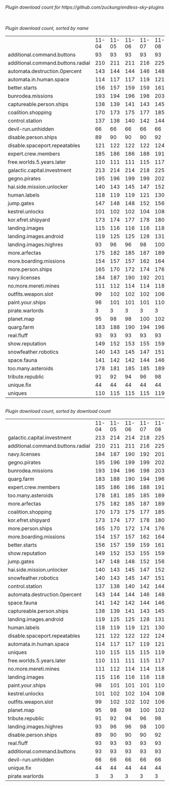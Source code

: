 <h6>Plugin download count for https://github.com/zuckung/endless-sky-plugins<br>
<br>
<h6>Plugin download count, sorted by name<br>
<table>
	<tr>
		<td></td>
		<td>11-04</td>
		<td>11-05</td>
		<td>11-06</td>
		<td>11-07</td>
		<td>11-08</td>
		<td>11-09</td>
		<td>11-10</td>
		<td>today +</td>
	</tr>
	<tr>
		<td>additional.command.buttons</td>
		<td>93</td>
		<td>93</td>
		<td>93</td>
		<td>93</td>
		<td>93</td>
		<td>93</td>
		<td>93</td>
		<td></td>
	</tr>
	<tr>
		<td>additional.command.buttons.radial</td>
		<td>210</td>
		<td>211</td>
		<td>211</td>
		<td>216</td>
		<td>225</td>
		<td>229</td>
		<td>235</td>
		<td>+ 6</td>
	</tr>
	<tr>
		<td>automata.destruction.0percent</td>
		<td>143</td>
		<td>144</td>
		<td>144</td>
		<td>146</td>
		<td>148</td>
		<td>152</td>
		<td>158</td>
		<td>+ 6</td>
	</tr>
	<tr>
		<td>automata.in.human.space</td>
		<td>114</td>
		<td>117</td>
		<td>117</td>
		<td>119</td>
		<td>121</td>
		<td>125</td>
		<td>131</td>
		<td>+ 6</td>
	</tr>
	<tr>
		<td>better.starts</td>
		<td>156</td>
		<td>157</td>
		<td>159</td>
		<td>159</td>
		<td>161</td>
		<td>165</td>
		<td>171</td>
		<td>+ 6</td>
	</tr>
	<tr>
		<td>bunrodea.missions</td>
		<td>193</td>
		<td>194</td>
		<td>196</td>
		<td>198</td>
		<td>203</td>
		<td>207</td>
		<td>213</td>
		<td>+ 6</td>
	</tr>
	<tr>
		<td>captureable.person.ships</td>
		<td>138</td>
		<td>139</td>
		<td>141</td>
		<td>143</td>
		<td>145</td>
		<td>149</td>
		<td>155</td>
		<td>+ 6</td>
	</tr>
	<tr>
		<td>coalition.shopping</td>
		<td>170</td>
		<td>173</td>
		<td>175</td>
		<td>177</td>
		<td>185</td>
		<td>189</td>
		<td>195</td>
		<td>+ 6</td>
	</tr>
	<tr>
		<td>control.station</td>
		<td>137</td>
		<td>138</td>
		<td>140</td>
		<td>142</td>
		<td>144</td>
		<td>148</td>
		<td>158</td>
		<td>+ 10</td>
	</tr>
	<tr>
		<td>devil-run.unhidden</td>
		<td>66</td>
		<td>66</td>
		<td>66</td>
		<td>66</td>
		<td>66</td>
		<td>66</td>
		<td>66</td>
		<td></td>
	</tr>
	<tr>
		<td>disable.person.ships</td>
		<td>89</td>
		<td>90</td>
		<td>90</td>
		<td>90</td>
		<td>92</td>
		<td>96</td>
		<td>102</td>
		<td>+ 6</td>
	</tr>
	<tr>
		<td>disable.spaceport.repeatables</td>
		<td>121</td>
		<td>122</td>
		<td>122</td>
		<td>122</td>
		<td>124</td>
		<td>128</td>
		<td>134</td>
		<td>+ 6</td>
	</tr>
	<tr>
		<td>expert.crew.members</td>
		<td>185</td>
		<td>186</td>
		<td>186</td>
		<td>188</td>
		<td>191</td>
		<td>195</td>
		<td>201</td>
		<td>+ 6</td>
	</tr>
	<tr>
		<td>free.worlds.5.years.later</td>
		<td>110</td>
		<td>111</td>
		<td>111</td>
		<td>115</td>
		<td>117</td>
		<td>121</td>
		<td>129</td>
		<td>+ 8</td>
	</tr>
	<tr>
		<td>galactic.capital.investment</td>
		<td>213</td>
		<td>214</td>
		<td>214</td>
		<td>218</td>
		<td>225</td>
		<td>229</td>
		<td>237</td>
		<td>+ 8</td>
	</tr>
	<tr>
		<td>gegno.pirates</td>
		<td>195</td>
		<td>196</td>
		<td>199</td>
		<td>199</td>
		<td>202</td>
		<td>206</td>
		<td>214</td>
		<td>+ 8</td>
	</tr>
	<tr>
		<td>hai.side.mission.unlocker</td>
		<td>140</td>
		<td>143</td>
		<td>145</td>
		<td>147</td>
		<td>152</td>
		<td>156</td>
		<td>164</td>
		<td>+ 8</td>
	</tr>
	<tr>
		<td>human.labels</td>
		<td>118</td>
		<td>119</td>
		<td>119</td>
		<td>121</td>
		<td>130</td>
		<td>134</td>
		<td>140</td>
		<td>+ 6</td>
	</tr>
	<tr>
		<td>jump.gates</td>
		<td>147</td>
		<td>148</td>
		<td>148</td>
		<td>152</td>
		<td>156</td>
		<td>160</td>
		<td>166</td>
		<td>+ 6</td>
	</tr>
	<tr>
		<td>kestrel.unlocks</td>
		<td>101</td>
		<td>102</td>
		<td>102</td>
		<td>104</td>
		<td>108</td>
		<td>112</td>
		<td>118</td>
		<td>+ 6</td>
	</tr>
	<tr>
		<td>kor.efret.shipyard</td>
		<td>173</td>
		<td>174</td>
		<td>177</td>
		<td>178</td>
		<td>180</td>
		<td>184</td>
		<td>190</td>
		<td>+ 6</td>
	</tr>
	<tr>
		<td>landing.images</td>
		<td>115</td>
		<td>116</td>
		<td>116</td>
		<td>116</td>
		<td>118</td>
		<td>122</td>
		<td>128</td>
		<td>+ 6</td>
	</tr>
	<tr>
		<td>landing.images.android</td>
		<td>119</td>
		<td>125</td>
		<td>125</td>
		<td>128</td>
		<td>131</td>
		<td>135</td>
		<td>141</td>
		<td>+ 6</td>
	</tr>
	<tr>
		<td>landing.images.highres</td>
		<td>93</td>
		<td>96</td>
		<td>96</td>
		<td>98</td>
		<td>100</td>
		<td>104</td>
		<td>110</td>
		<td>+ 6</td>
	</tr>
	<tr>
		<td>more.arfectas</td>
		<td>175</td>
		<td>182</td>
		<td>185</td>
		<td>187</td>
		<td>189</td>
		<td>193</td>
		<td>199</td>
		<td>+ 6</td>
	</tr>
	<tr>
		<td>more.boarding.missions</td>
		<td>154</td>
		<td>157</td>
		<td>157</td>
		<td>162</td>
		<td>164</td>
		<td>168</td>
		<td>174</td>
		<td>+ 6</td>
	</tr>
	<tr>
		<td>more.person.ships</td>
		<td>165</td>
		<td>170</td>
		<td>172</td>
		<td>174</td>
		<td>176</td>
		<td>180</td>
		<td>188</td>
		<td>+ 8</td>
	</tr>
	<tr>
		<td>navy.licenses</td>
		<td>184</td>
		<td>187</td>
		<td>190</td>
		<td>192</td>
		<td>201</td>
		<td>205</td>
		<td>215</td>
		<td>+ 10</td>
	</tr>
	<tr>
		<td>no.more.mereti.mines</td>
		<td>111</td>
		<td>112</td>
		<td>114</td>
		<td>114</td>
		<td>118</td>
		<td>122</td>
		<td>128</td>
		<td>+ 6</td>
	</tr>
	<tr>
		<td>outfits.weapon.slot</td>
		<td>99</td>
		<td>102</td>
		<td>102</td>
		<td>102</td>
		<td>106</td>
		<td>110</td>
		<td>116</td>
		<td>+ 6</td>
	</tr>
	<tr>
		<td>paint.your.ships</td>
		<td>98</td>
		<td>101</td>
		<td>101</td>
		<td>101</td>
		<td>110</td>
		<td>114</td>
		<td>120</td>
		<td>+ 6</td>
	</tr>
	<tr>
		<td>pirate.warlords</td>
		<td>3</td>
		<td>3</td>
		<td>3</td>
		<td>3</td>
		<td>3</td>
		<td>3</td>
		<td>3</td>
		<td></td>
	</tr>
	<tr>
		<td>planet.map</td>
		<td>95</td>
		<td>98</td>
		<td>98</td>
		<td>100</td>
		<td>102</td>
		<td>106</td>
		<td>112</td>
		<td>+ 6</td>
	</tr>
	<tr>
		<td>quarg.farm</td>
		<td>183</td>
		<td>188</td>
		<td>190</td>
		<td>194</td>
		<td>196</td>
		<td>200</td>
		<td>206</td>
		<td>+ 6</td>
	</tr>
	<tr>
		<td>real.fluff</td>
		<td>93</td>
		<td>93</td>
		<td>93</td>
		<td>93</td>
		<td>93</td>
		<td>93</td>
		<td>93</td>
		<td></td>
	</tr>
	<tr>
		<td>show.reputation</td>
		<td>149</td>
		<td>152</td>
		<td>153</td>
		<td>155</td>
		<td>159</td>
		<td>163</td>
		<td>169</td>
		<td>+ 6</td>
	</tr>
	<tr>
		<td>snowfeather.robotics</td>
		<td>140</td>
		<td>143</td>
		<td>145</td>
		<td>147</td>
		<td>151</td>
		<td>155</td>
		<td>163</td>
		<td>+ 8</td>
	</tr>
	<tr>
		<td>space.fauna</td>
		<td>141</td>
		<td>142</td>
		<td>142</td>
		<td>144</td>
		<td>146</td>
		<td>150</td>
		<td>156</td>
		<td>+ 6</td>
	</tr>
	<tr>
		<td>too.many.asteroids</td>
		<td>178</td>
		<td>181</td>
		<td>185</td>
		<td>185</td>
		<td>189</td>
		<td>193</td>
		<td>199</td>
		<td>+ 6</td>
	</tr>
	<tr>
		<td>tribute.republic</td>
		<td>91</td>
		<td>92</td>
		<td>94</td>
		<td>96</td>
		<td>98</td>
		<td>102</td>
		<td>110</td>
		<td>+ 8</td>
	</tr>
	<tr>
		<td>unique.fix</td>
		<td>44</td>
		<td>44</td>
		<td>44</td>
		<td>44</td>
		<td>44</td>
		<td>44</td>
		<td>44</td>
		<td></td>
	</tr>
	<tr>
		<td>uniques</td>
		<td>110</td>
		<td>115</td>
		<td>115</td>
		<td>115</td>
		<td>119</td>
		<td>123</td>
		<td>129</td>
		<td>+ 6</td>
	</tr>
</table>
</h6>
<h6>Plugin download count, sorted by download count<br>
<table>
	<tr>
		<td></td>
		<td>11-04</td>
		<td>11-05</td>
		<td>11-06</td>
		<td>11-07</td>
		<td>11-08</td>
		<td>11-09</td>
		<td>11-10</td>
		<td>today +</td>
	</tr>
	<tr>
		<td>galactic.capital.investment</td>
		<td>213</td>
		<td>214</td>
		<td>214</td>
		<td>218</td>
		<td>225</td>
		<td>229</td>
		<td>237</td>
		<td>+ 8</td>
	</tr>
	<tr>
		<td>additional.command.buttons.radial</td>
		<td>210</td>
		<td>211</td>
		<td>211</td>
		<td>216</td>
		<td>225</td>
		<td>229</td>
		<td>235</td>
		<td>+ 6</td>
	</tr>
	<tr>
		<td>navy.licenses</td>
		<td>184</td>
		<td>187</td>
		<td>190</td>
		<td>192</td>
		<td>201</td>
		<td>205</td>
		<td>215</td>
		<td>+ 10</td>
	</tr>
	<tr>
		<td>gegno.pirates</td>
		<td>195</td>
		<td>196</td>
		<td>199</td>
		<td>199</td>
		<td>202</td>
		<td>206</td>
		<td>214</td>
		<td>+ 8</td>
	</tr>
	<tr>
		<td>bunrodea.missions</td>
		<td>193</td>
		<td>194</td>
		<td>196</td>
		<td>198</td>
		<td>203</td>
		<td>207</td>
		<td>213</td>
		<td>+ 6</td>
	</tr>
	<tr>
		<td>quarg.farm</td>
		<td>183</td>
		<td>188</td>
		<td>190</td>
		<td>194</td>
		<td>196</td>
		<td>200</td>
		<td>206</td>
		<td>+ 6</td>
	</tr>
	<tr>
		<td>expert.crew.members</td>
		<td>185</td>
		<td>186</td>
		<td>186</td>
		<td>188</td>
		<td>191</td>
		<td>195</td>
		<td>201</td>
		<td>+ 6</td>
	</tr>
	<tr>
		<td>too.many.asteroids</td>
		<td>178</td>
		<td>181</td>
		<td>185</td>
		<td>185</td>
		<td>189</td>
		<td>193</td>
		<td>199</td>
		<td>+ 6</td>
	</tr>
	<tr>
		<td>more.arfectas</td>
		<td>175</td>
		<td>182</td>
		<td>185</td>
		<td>187</td>
		<td>189</td>
		<td>193</td>
		<td>199</td>
		<td>+ 6</td>
	</tr>
	<tr>
		<td>coalition.shopping</td>
		<td>170</td>
		<td>173</td>
		<td>175</td>
		<td>177</td>
		<td>185</td>
		<td>189</td>
		<td>195</td>
		<td>+ 6</td>
	</tr>
	<tr>
		<td>kor.efret.shipyard</td>
		<td>173</td>
		<td>174</td>
		<td>177</td>
		<td>178</td>
		<td>180</td>
		<td>184</td>
		<td>190</td>
		<td>+ 6</td>
	</tr>
	<tr>
		<td>more.person.ships</td>
		<td>165</td>
		<td>170</td>
		<td>172</td>
		<td>174</td>
		<td>176</td>
		<td>180</td>
		<td>188</td>
		<td>+ 8</td>
	</tr>
	<tr>
		<td>more.boarding.missions</td>
		<td>154</td>
		<td>157</td>
		<td>157</td>
		<td>162</td>
		<td>164</td>
		<td>168</td>
		<td>174</td>
		<td>+ 6</td>
	</tr>
	<tr>
		<td>better.starts</td>
		<td>156</td>
		<td>157</td>
		<td>159</td>
		<td>159</td>
		<td>161</td>
		<td>165</td>
		<td>171</td>
		<td>+ 6</td>
	</tr>
	<tr>
		<td>show.reputation</td>
		<td>149</td>
		<td>152</td>
		<td>153</td>
		<td>155</td>
		<td>159</td>
		<td>163</td>
		<td>169</td>
		<td>+ 6</td>
	</tr>
	<tr>
		<td>jump.gates</td>
		<td>147</td>
		<td>148</td>
		<td>148</td>
		<td>152</td>
		<td>156</td>
		<td>160</td>
		<td>166</td>
		<td>+ 6</td>
	</tr>
	<tr>
		<td>hai.side.mission.unlocker</td>
		<td>140</td>
		<td>143</td>
		<td>145</td>
		<td>147</td>
		<td>152</td>
		<td>156</td>
		<td>164</td>
		<td>+ 8</td>
	</tr>
	<tr>
		<td>snowfeather.robotics</td>
		<td>140</td>
		<td>143</td>
		<td>145</td>
		<td>147</td>
		<td>151</td>
		<td>155</td>
		<td>163</td>
		<td>+ 8</td>
	</tr>
	<tr>
		<td>control.station</td>
		<td>137</td>
		<td>138</td>
		<td>140</td>
		<td>142</td>
		<td>144</td>
		<td>148</td>
		<td>158</td>
		<td>+ 10</td>
	</tr>
	<tr>
		<td>automata.destruction.0percent</td>
		<td>143</td>
		<td>144</td>
		<td>144</td>
		<td>146</td>
		<td>148</td>
		<td>152</td>
		<td>158</td>
		<td>+ 6</td>
	</tr>
	<tr>
		<td>space.fauna</td>
		<td>141</td>
		<td>142</td>
		<td>142</td>
		<td>144</td>
		<td>146</td>
		<td>150</td>
		<td>156</td>
		<td>+ 6</td>
	</tr>
	<tr>
		<td>captureable.person.ships</td>
		<td>138</td>
		<td>139</td>
		<td>141</td>
		<td>143</td>
		<td>145</td>
		<td>149</td>
		<td>155</td>
		<td>+ 6</td>
	</tr>
	<tr>
		<td>landing.images.android</td>
		<td>119</td>
		<td>125</td>
		<td>125</td>
		<td>128</td>
		<td>131</td>
		<td>135</td>
		<td>141</td>
		<td>+ 6</td>
	</tr>
	<tr>
		<td>human.labels</td>
		<td>118</td>
		<td>119</td>
		<td>119</td>
		<td>121</td>
		<td>130</td>
		<td>134</td>
		<td>140</td>
		<td>+ 6</td>
	</tr>
	<tr>
		<td>disable.spaceport.repeatables</td>
		<td>121</td>
		<td>122</td>
		<td>122</td>
		<td>122</td>
		<td>124</td>
		<td>128</td>
		<td>134</td>
		<td>+ 6</td>
	</tr>
	<tr>
		<td>automata.in.human.space</td>
		<td>114</td>
		<td>117</td>
		<td>117</td>
		<td>119</td>
		<td>121</td>
		<td>125</td>
		<td>131</td>
		<td>+ 6</td>
	</tr>
	<tr>
		<td>uniques</td>
		<td>110</td>
		<td>115</td>
		<td>115</td>
		<td>115</td>
		<td>119</td>
		<td>123</td>
		<td>129</td>
		<td>+ 6</td>
	</tr>
	<tr>
		<td>free.worlds.5.years.later</td>
		<td>110</td>
		<td>111</td>
		<td>111</td>
		<td>115</td>
		<td>117</td>
		<td>121</td>
		<td>129</td>
		<td>+ 8</td>
	</tr>
	<tr>
		<td>no.more.mereti.mines</td>
		<td>111</td>
		<td>112</td>
		<td>114</td>
		<td>114</td>
		<td>118</td>
		<td>122</td>
		<td>128</td>
		<td>+ 6</td>
	</tr>
	<tr>
		<td>landing.images</td>
		<td>115</td>
		<td>116</td>
		<td>116</td>
		<td>116</td>
		<td>118</td>
		<td>122</td>
		<td>128</td>
		<td>+ 6</td>
	</tr>
	<tr>
		<td>paint.your.ships</td>
		<td>98</td>
		<td>101</td>
		<td>101</td>
		<td>101</td>
		<td>110</td>
		<td>114</td>
		<td>120</td>
		<td>+ 6</td>
	</tr>
	<tr>
		<td>kestrel.unlocks</td>
		<td>101</td>
		<td>102</td>
		<td>102</td>
		<td>104</td>
		<td>108</td>
		<td>112</td>
		<td>118</td>
		<td>+ 6</td>
	</tr>
	<tr>
		<td>outfits.weapon.slot</td>
		<td>99</td>
		<td>102</td>
		<td>102</td>
		<td>102</td>
		<td>106</td>
		<td>110</td>
		<td>116</td>
		<td>+ 6</td>
	</tr>
	<tr>
		<td>planet.map</td>
		<td>95</td>
		<td>98</td>
		<td>98</td>
		<td>100</td>
		<td>102</td>
		<td>106</td>
		<td>112</td>
		<td>+ 6</td>
	</tr>
	<tr>
		<td>tribute.republic</td>
		<td>91</td>
		<td>92</td>
		<td>94</td>
		<td>96</td>
		<td>98</td>
		<td>102</td>
		<td>110</td>
		<td>+ 8</td>
	</tr>
	<tr>
		<td>landing.images.highres</td>
		<td>93</td>
		<td>96</td>
		<td>96</td>
		<td>98</td>
		<td>100</td>
		<td>104</td>
		<td>110</td>
		<td>+ 6</td>
	</tr>
	<tr>
		<td>disable.person.ships</td>
		<td>89</td>
		<td>90</td>
		<td>90</td>
		<td>90</td>
		<td>92</td>
		<td>96</td>
		<td>102</td>
		<td>+ 6</td>
	</tr>
	<tr>
		<td>real.fluff</td>
		<td>93</td>
		<td>93</td>
		<td>93</td>
		<td>93</td>
		<td>93</td>
		<td>93</td>
		<td>93</td>
		<td></td>
	</tr>
	<tr>
		<td>additional.command.buttons</td>
		<td>93</td>
		<td>93</td>
		<td>93</td>
		<td>93</td>
		<td>93</td>
		<td>93</td>
		<td>93</td>
		<td></td>
	</tr>
	<tr>
		<td>devil-run.unhidden</td>
		<td>66</td>
		<td>66</td>
		<td>66</td>
		<td>66</td>
		<td>66</td>
		<td>66</td>
		<td>66</td>
		<td></td>
	</tr>
	<tr>
		<td>unique.fix</td>
		<td>44</td>
		<td>44</td>
		<td>44</td>
		<td>44</td>
		<td>44</td>
		<td>44</td>
		<td>44</td>
		<td></td>
	</tr>
	<tr>
		<td>pirate.warlords</td>
		<td>3</td>
		<td>3</td>
		<td>3</td>
		<td>3</td>
		<td>3</td>
		<td>3</td>
		<td>3</td>
		<td></td>
	</tr>
</table>
</h6>
